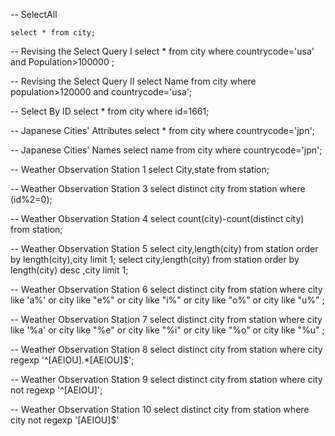 
-- SelectAll
```
select * from city;
```
-- Revising the Select Query I
                                                                  select * from city where countrycode='usa' and Population>100000 ;

-- Revising the Select Query II
select Name from city where population>120000 and countrycode='usa';

-- Select By ID
select * from city where id=1661;

-- Japanese Cities' Attributes
select * from city where countrycode='jpn';

-- Japanese Cities' Names
select name from city where countrycode='jpn';

-- Weather Observation Station 1
select City,state from station;

-- Weather Observation Station 3
select distinct city from station where (id%2=0);

-- Weather Observation Station 4
select count(city)-count(distinct city) from station;

-- Weather Observation Station 5
select city,length(city) from  station order by length(city),city limit 1;
select city,length(city) from station  order by length(city) desc ,city limit 1;

-- Weather Observation Station 6
select distinct city from station where city like 'a%' or 
city like "e%" or
city like  "i%" or
city like "o%" or
city like "u%" ;

-- Weather Observation Station 7
select distinct city from station where city like '%a' or 
city like "%e" or
city like  "%i" or
city like "%o" or
city like "%u" ;


-- Weather Observation Station 8
select distinct city from station where city regexp '^[AEIOU].*[AEIOU]$';

-- Weather Observation Station 9
select distinct city from station where city not  regexp  '^[AEIOU]';

-- Weather Observation Station 10
select distinct city from station where city not  regexp '[AEIOU]$'
